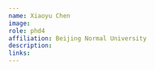 ```yaml
---
name: Xiaoyu Chen
image:
role: phd4
affiliation: Beijing Normal University
description:
links:
---
```

